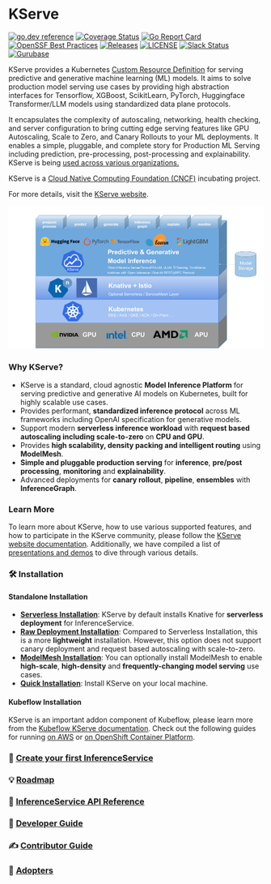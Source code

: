 # KServe
[![go.dev reference](https://img.shields.io/badge/go.dev-reference-007d9c?logo=go&logoColor=white)](https://pkg.go.dev/github.com/kserve/kserve)
[![Coverage Status](https://img.shields.io/endpoint?url=https://gist.githubusercontent.com/andyi2it/5174bd748ac63a6e4803afea902e9810/raw/coverage.json)](https://github.com/kserve/kserve/actions/workflows/go.yml)
[![Go Report Card](https://goreportcard.com/badge/github.com/kserve/kserve)](https://goreportcard.com/report/github.com/kserve/kserve)
[![OpenSSF Best Practices](https://bestpractices.coreinfrastructure.org/projects/6643/badge)](https://bestpractices.coreinfrastructure.org/projects/6643)
[![Releases](https://img.shields.io/github/release-pre/kserve/kserve.svg?sort=semver)](https://github.com/kserve/kserve/releases)
[![LICENSE](https://img.shields.io/github/license/kserve/kserve.svg)](https://github.com/kserve/kserve/blob/master/LICENSE)
[![Slack Status](https://img.shields.io/badge/slack-join_chat-white.svg?logo=slack&style=social)](https://github.com/kserve/community/blob/main/README.md#questions-and-issues)
[![Gurubase](https://img.shields.io/badge/Gurubase-Ask%20KServe%20Guru-006BFF)](https://gurubase.io/g/kserve)

KServe provides a Kubernetes [Custom Resource Definition](https://kubernetes.io/docs/concepts/extend-kubernetes/api-extension/custom-resources/) for serving predictive and generative machine learning (ML) models. It aims to solve production model serving use cases by providing high abstraction interfaces for Tensorflow, XGBoost, ScikitLearn, PyTorch, Huggingface Transformer/LLM models using standardized data plane protocols.

It encapsulates the complexity of autoscaling, networking, health checking, and server configuration to bring cutting edge serving features like GPU Autoscaling, Scale to Zero, and Canary Rollouts to your ML deployments. It enables a simple, pluggable, and complete story for Production ML Serving including prediction, pre-processing, post-processing and explainability. KServe is being [used across various organizations.](https://kserve.github.io/website/docs/community/adopters)

KServe is a [Cloud Native Computing Foundation (CNCF)](https://www.cncf.io/) incubating project.

For more details, visit the [KServe website](https://kserve.github.io/website/).

![KServe](/docs/diagrams/kserve_new.png)

### Why KServe?
- KServe is a standard, cloud agnostic **Model Inference Platform** for serving predictive and generative AI models on Kubernetes, built for highly scalable use cases.
- Provides performant, **standardized inference protocol** across ML frameworks including OpenAI specification for generative models.
- Support modern **serverless inference workload** with **request based autoscaling including scale-to-zero** on **CPU and GPU**.
- Provides **high scalability, density packing and intelligent routing** using **ModelMesh**.
- **Simple and pluggable production serving** for **inference**, **pre/post processing**, **monitoring** and **explainability**.
- Advanced deployments for **canary rollout**, **pipeline**, **ensembles** with **InferenceGraph**.

### Learn More
To learn more about KServe, how to use various supported features, and how to participate in the KServe community, 
please follow the [KServe website documentation](https://kserve.github.io/website). 
Additionally, we have compiled a list of [presentations and demos](https://kserve.github.io/website/docs/community/presentations) to dive through various details.

### :hammer_and_wrench: Installation

#### Standalone Installation
- **[Serverless Installation](https://kserve.github.io/website/docs/admin-guide/overview#serverless-deployment)**: KServe by default installs Knative for **serverless deployment** for InferenceService.
- **[Raw Deployment Installation](https://kserve.github.io/website/docs/admin-guide/overview#raw-kubernetes-deployment)**: Compared to Serverless Installation, this is a more **lightweight** installation. However, this option does not support canary deployment and request based autoscaling with scale-to-zero.
- **[ModelMesh Installation](https://kserve.github.io/website/docs/admin-guide/overview#modelmesh-deployment)**: You can optionally install ModelMesh to enable **high-scale**, **high-density** and **frequently-changing model serving** use cases. 
- **[Quick Installation](https://kserve.github.io/website/docs/getting-started/quickstart-guide)**: Install KServe on your local machine.

#### Kubeflow Installation
KServe is an important addon component of Kubeflow, please learn more from the [Kubeflow KServe documentation](https://www.kubeflow.org/docs/external-add-ons/kserve/kserve). Check out the following guides for running [on AWS](https://awslabs.github.io/kubeflow-manifests/main/docs/component-guides/kserve) or [on OpenShift Container Platform](https://github.com/kserve/kserve/blob/master/docs/OPENSHIFT_GUIDE.md).

### :flight_departure: [Create your first InferenceService](https://kserve.github.io/website/docs/getting-started/genai-first-isvc)

### :bulb: [Roadmap](./ROADMAP.md)

### :blue_book: [InferenceService API Reference](https://kserve.github.io/website/docs/reference/crd-api)

### :toolbox: [Developer Guide](https://kserve.github.io/website/docs/developer-guide)

### :writing_hand: [Contributor Guide](https://kserve.github.io/website/docs/developer-guide/contribution)

### :handshake: [Adopters](https://kserve.github.io/website/docs/community/adopters)
